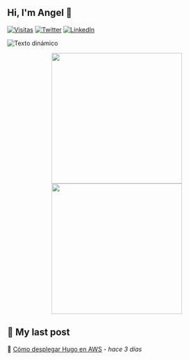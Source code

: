 ## Hi, I'm Angel 👋

[![Visitas](https://komarev.com/ghpvc/?username=azuar4e)](https://github.com/azuar4e)
[![Twitter](https://img.shields.io/badge/Twitter-1DA1F2?style=for-the-badge&logo=twitter&logoColor=white)](https://twitter.com/angelazuara_17)
[![LinkedIn](https://img.shields.io/badge/LinkedIn-0077B5?style=for-the-badge&logo=linkedin&logoColor=white)](https://linkedin.com/in/angel-azuara)

![Texto dinámico](https://readme-typing-svg.herokuapp.com/?lines=Computer+Science+Student;Cloud+Computing+Enjoyer;Open+Source+Contributor)

<p align="center">
  <img src="https://github-readme-stats.vercel.app/api?username=azuar4e&show_icons=true&theme=radical" width="300" />
  <img src="https://github-readme-stats.vercel.app/api/top-langs/?username=azuar4e&layout=compact&theme=radical" width="300" />
</p>



## 📝 My last post
🔗 [Cómo desplegar Hugo en AWS](https://lruihao.cn/posts/flexbox/) - _hace 3 días_
